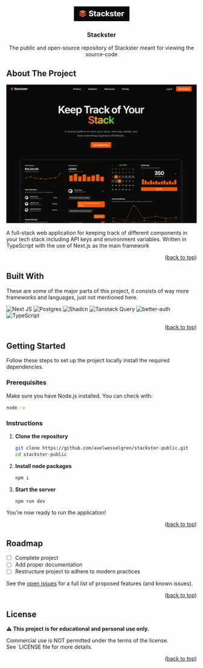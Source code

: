 <a id="readme-top"></a>

<br />
<div align="center">
  <a href="https://github.com/axelwesselgren/stackster-public">
    <img src="images/stackster.png" alt="Logo">
  </a>

<h3 align="center">Stackster</h3>

  <p align="center">
    The public and open-source repository of Stackster meant for viewing the source-code
  </p>
</div>

## About The Project

<img src="images/stackster-medium.png" alt="Logo">

A full-stack web application for keeping track of different components in your tech stack including API keys and environment variables. Written in TypeScript with the use of Next.js as the main framework

<p align="right">(<a href="#readme-top">back to top</a>)</p>

## Built With

These are some of the major parts of this project, it consists of way more frameworks and languages, just not mentioned here.

![Next JS](https://img.shields.io/badge/Next-black?style=for-the-badge&logo=next.js&logoColor=white)
![Postgres](https://img.shields.io/badge/postgres-%23316192.svg?style=for-the-badge&logo=postgresql&logoColor=white)
![Shadcn](https://img.shields.io/badge/Shadcn-black?style=for-the-badge&logo=shadcnui&logoColor=white)
![Tanstack Query](https://img.shields.io/badge/Tanstack%20Query-FF4154?style=for-the-badge&logo=reactquery&logoColor=white)
![better-auth](https://img.shields.io/badge/better--auth-4285F4?style=for-the-badge&logo=auth0&logoColor=white)
![TypeScript](https://img.shields.io/badge/TypeScript-3178C6?style=for-the-badge&logo=typescript&logoColor=white)

<p align="right">(<a href="#readme-top">back to top</a>)</p>

## Getting Started

Follow these steps to set up the project locally install the required dependencies.

### Prerequisites

Make sure you have Node.js installed. You can check with:

```sh
node -v
```

### Instructions

1. **Clone the repository**
   ```sh
   git clone https://github.com/axelwesselgren/stackster-public.git
   cd stackster-public
   ```

2. **Install node packages**
   ```sh
   npm i
   ```

3. **Start the server**
   ```sh
   npm run dev
   ```

You're now ready to run the application!

<p align="right">(<a href="#readme-top">back to top</a>)</p>

## Roadmap

- [ ] Complete project
- [ ] Add proper documentation
- [ ] Restructure project to adhere to modern practices

See the [open issues](https://github.com/axelwesselgren/stackster-public/issues) for a full list of proposed features (and known issues).

<p align="right">(<a href="#readme-top">back to top</a>)</p>

## License

**⚠️ This project is for educational and personal use only.**

Commercial use is NOT permitted under the terms of the license.  
See `LICENSE file for more details.

<p align="right">(<a href="#readme-top">back to top</a>)</p>
